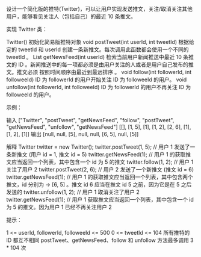 设计一个简化版的推特(Twitter)，可以让用户实现发送推文，关注/取消关注其他用户，能够看见关注人（包括自己）的最近 10 条推文。

实现 Twitter 类：

Twitter() 初始化简易版推特对象
void postTweet(int userId, int tweetId) 根据给定的 tweetId 和 userId 创建一条新推文。每次调用此函数都会使用一个不同的 tweetId 。
List<Integer> getNewsFeed(int userId) 检索当前用户新闻推送中最近 10 条推文的 ID 。新闻推送中的每一项都必须是由用户关注的人或者是用户自己发布的推文。推文必须 按照时间顺序由最近到最远排序 。
void follow(int followerId, int followeeId) ID 为 followerId 的用户开始关注 ID 为 followeeId 的用户。
void unfollow(int followerId, int followeeId) ID 为 followerId 的用户不再关注 ID 为 followeeId 的用户。

示例：

输入
["Twitter", "postTweet", "getNewsFeed", "follow", "postTweet", "getNewsFeed", "unfollow", "getNewsFeed"]
[[], [1, 5], [1], [1, 2], [2, 6], [1], [1, 2], [1]]
输出
[null, null, [5], null, null, [6, 5], null, [5]]

解释
Twitter twitter = new Twitter();
twitter.postTweet(1, 5); // 用户 1 发送了一条新推文 (用户 id = 1, 推文 id = 5)
twitter.getNewsFeed(1); // 用户 1 的获取推文应当返回一个列表，其中包含一个 id 为 5 的推文
twitter.follow(1, 2); // 用户 1 关注了用户 2
twitter.postTweet(2, 6); // 用户 2 发送了一个新推文 (推文 id = 6)
twitter.getNewsFeed(1); // 用户 1 的获取推文应当返回一个列表，其中包含两个推文，id 分别为 -> [6, 5] 。推文 id 6 应当在推文 id 5 之前，因为它是在 5 之后发送的
twitter.unfollow(1, 2); // 用户 1 取消关注了用户 2
twitter.getNewsFeed(1); // 用户 1 获取推文应当返回一个列表，其中包含一个 id 为 5 的推文。因为用户 1 已经不再关注用户 2

提示：

1 <= userId, followerId, followeeId <= 500
0 <= tweetId <= 104
所有推特的 ID 都互不相同
postTweet、getNewsFeed、follow 和 unfollow 方法最多调用 3 \* 104 次

